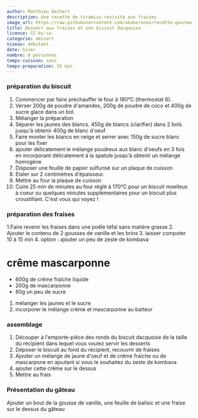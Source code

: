 ```yaml
---
author: Matthieu Dechart
description: Une recette de tiramisu revisité aux fraises
image_url: https://raw.githubusercontent.com/akakeronos/recette-gourmandignes/master/images/tiramisu-revisite.jpg
title: Dessert aux fraises et son biscuit dacquoise
licence: CC-by-sa
categorie: dessert
niveau: débutant
date: hiver
nombre: 6 personnes
temps-cuisson: sans
temps-preparation: 35 min
---
```


### préparation du biscuit
1. Commencer par faire préchauffer le four à 180°C (thermostat 6).
2. Verser 200g de poudre d'amandes, 200g de poudre de coco et 400g de sucre glace dans un bol.
3. Mélanger la préparation
4. Séparer les jaunes des blancs. 450g de blancs (clarifier) dans 2 bols jusqu'à obtenir 400g de blanc d'oeuf
5. Faire monter les blancs en neige et serrer avec 150g de sucre blanc pour les fixer
6. ajouter délicatement le mélange poudreux aux blanc d'oeufs en 3 fois en incorporant délicatement à la spatule jusqu'à obtenir un mélange homogène
7. Disposer une feuille de papier sulfurisé sur un plaque de cuisson
8. Etaler sur 2 centimètres d'épaisseur.
9. Mettre au four la plaque de cuisson
10. Cuire 25 min de minutes au four réglé à 170°C pour un biscuit moelleux à coeur ou quelques minutes supplémentaires pour un biscuit plus croustillant. C'est vous qui voyez !

### préparation des fraises
1.Faire revenir les fraises dans une poêle téfal sans matière grasse
2. Ajouter le contenu de 2 gousses de vanille et les brins
3. laisser compoter 10 à 15 min
4. option : ajouter un peu de zeste de kombava
# crême mascarponne
* 600g de crême fraîche liquide
* 200g de mascarponne
* 80g un peu de sucre

1. mélanger les jaunes et le sucre
2. incorporer le mélange crême et mascarponne au batteur

### assemblage
1. Découper à l'emporte-pièce des ronds du biscuit dacquoise de la taille du récipient dans lequel vous voulez servir les desserts
2. Déposer le biscuit au fond  du récipient, recouvrir de fraises
3. Ajouter un mélange de jaune d'oeuf et de crême fraiche ou de mascarpone en ajoutant si vous le souhaitez du zeste de kombava
4. ajouter cette crême sur le dessus
5. Mettre au frais

### Présentation du gâteau
Ajouter un bout de la gousse de vanille, une feuille de balisic et une fraise sur le dessus du gâteau
